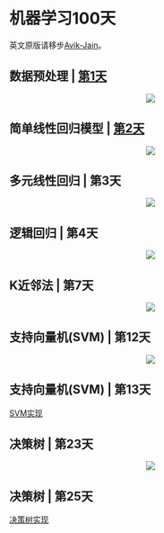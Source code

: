 # 机器学习100天

英文原版请移步[Avik-Jain](https://github.com/Avik-Jain/100-Days-Of-ML-Code)。

## 数据预处理 | [第1天](https://github.com/MachineLearning100/100-Days-Of-ML-Code/blob/master/Code/Day%201_Data%20Preprocessing.md)

<p align="center">
  <img src="https://github.com/MachineLearning100/100-Days-Of-ML-Code/blob/master/Info-graphs/Day%201.jpg">
</p>

## 简单线性回归模型 | [第2天](https://github.com/MachineLearning100/100-Days-Of-ML-Code/blob/master/Code/Day2_Simple_Linear_Regression.md)

<p align="center">
  <img src="https://github.com/wengJJ/100-Days-Of-ML-Code/blob/master/Info-graphs/Day%202.jpg">
</p>

## 多元线性回归 | 第3天

<p align="center">
  <img src="https://github.com/MachineLearning100/100-Days-Of-ML-Code/blob/master/Info-graphs/Day%203.png">
</p>

## 逻辑回归 | 第4天

<p align="center">
  <img src="https://github.com/MachineLearning100/100-Days-Of-ML-Code/blob/master/Info-graphs/Day%204.jpg">
</p>

## K近邻法 | 第7天

<p align="center">
  <img src="https://github.com/MachineLearning100/100-Days-Of-ML-Code/blob/master/Info-graphs/Day%207.jpg">
</p>

## 支持向量机(SVM) | 第12天

<p align="center">
  <img src="https://github.com/MachineLearning100/100-Days-Of-ML-Code/blob/master/Info-graphs/Day%2012.jpg">
</p>

## 支持向量机(SVM) | 第13天

[SVM实现](https://github.com/MachineLearning100/100-Days-Of-ML-Code/blob/master/Code/Day%2013_SVM.md)


## 决策树 | 第23天

<p align="center">
  <img src="https://github.com/MachineLearning100/100-Days-Of-ML-Code/blob/master/Info-graphs/Day%2023%20-%20Chinese.jpg">
</p>

## 决策树 | 第25天

[决策树实现](https://github.com/MachineLearning100/100-Days-Of-ML-Code/blob/master/Code/Day%2025%20Decision%20Tree.md)
